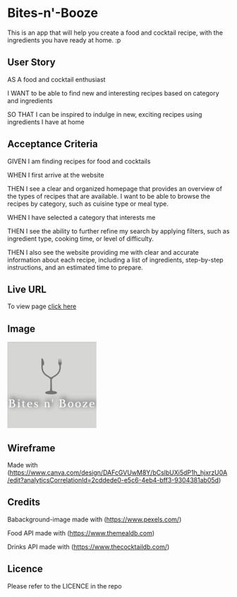 # Bites-n'-Booze
This is an app that will help you create a food and cocktail recipe, with the ingredients you have ready at home. :p


## User Story

AS A food and cocktail enthusiast

I WANT to be able to find new and interesting recipes based on category and ingredients

SO THAT I can be inspired to indulge in new, exciting recipes using ingredients I have at home


## Acceptance Criteria

GIVEN I am finding recipes for food and cocktails

WHEN I first arrive at the website

THEN I see a clear and organized homepage that provides an overview of the types of recipes that are available. I want to be able to browse the recipes by category, such as cuisine type or meal type.

WHEN I have selected a category that interests me

THEN I see the ability to further refine my search by applying filters, such as ingredient type, cooking time, or level of difficulty.

THEN I also see the website providing me with clear and accurate information about each recipe, including a list of ingredients, step-by-step instructions, and an estimated time to prepare.


## Live URL

To view page [click here](https://odobashigenci.github.io/Bites-n--booze/homepage.html)


## Image

![Logo](assets\b_n_b_logo.png)


## Wireframe

Made with (https://www.canva.com/design/DAFcGVUwM8Y/bCslbUXi5dP1h_hjxrzU0A/edit?analyticsCorrelationId=2cddede0-e5c6-4eb4-bff3-9304381ab05d)


## Credits

Babackground-image made with (https://www.pexels.com/)

Food API made with (https://www.themealdb.com)

Drinks API made with (https://www.thecocktaildb.com/)

## Licence

Please refer to the LICENCE in the repo
